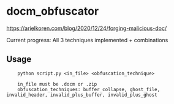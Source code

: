 # docm_obfuscator
https://arielkoren.com/blog/2020/12/24/forging-malicious-doc/

Current progress: All 3 techniques implemented + combinations

## Usage

```
    python script.py <in_file> <obfuscation_technique>

    in_file must be .docm or .zip
    obfuscation_techniques: buffer_collapse, ghost_file, invalid_header, invalid_plus_buffer, invalid_plus_ghost
```
